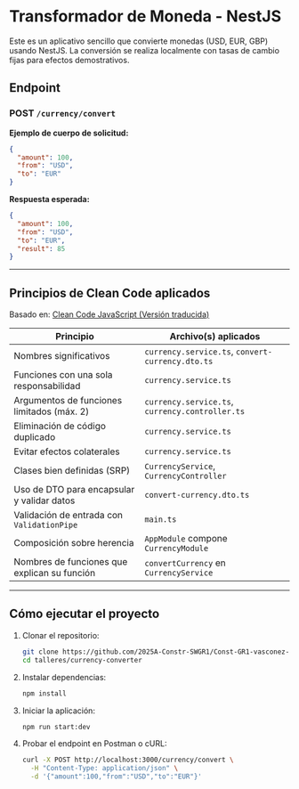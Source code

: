 # Transformador de Moneda - NestJS

Este es un aplicativo sencillo que convierte monedas (USD, EUR, GBP) usando NestJS. La conversión se realiza localmente con tasas de cambio fijas para efectos demostrativos.

## Endpoint

### POST `/currency/convert`

**Ejemplo de cuerpo de solicitud:**

```json
{
  "amount": 100,
  "from": "USD",
  "to": "EUR"
}
```

**Respuesta esperada:**

```json
{
  "amount": 100,
  "from": "USD",
  "to": "EUR",
  "result": 85
}
```

---

## Principios de Clean Code aplicados

Basado en: [Clean Code JavaScript (Versión traducida)](https://github.com/andersontr15/clean-code-javascript-es)

| Principio                                    | Archivo(s) aplicados                             |
| -------------------------------------------- | ------------------------------------------------ |
| Nombres significativos                       | `currency.service.ts`, `convert-currency.dto.ts` |
| Funciones con una sola responsabilidad       | `currency.service.ts`                            |
| Argumentos de funciones limitados (máx. 2)   | `currency.service.ts`, `currency.controller.ts`  |
| Eliminación de código duplicado              | `currency.service.ts`                            |
| Evitar efectos colaterales                   | `currency.service.ts`                            |
| Clases bien definidas (SRP)                  | `CurrencyService`, `CurrencyController`          |
| Uso de DTO para encapsular y validar datos   | `convert-currency.dto.ts`                        |
| Validación de entrada con `ValidationPipe`   | `main.ts`                                        |
| Composición sobre herencia                   | `AppModule` compone `CurrencyModule`             |
| Nombres de funciones que explican su función | `convertCurrency` en `CurrencyService`           |

---

## Cómo ejecutar el proyecto

1. Clonar el repositorio:

   ```bash
   git clone https://github.com/2025A-Constr-SWGR1/Const-GR1-vasconez-barahona-gabriel-esteban.git
   cd talleres/currency-converter
   ```

2. Instalar dependencias:

   ```bash
   npm install
   ```

3. Iniciar la aplicación:

   ```bash
   npm run start:dev
   ```

4. Probar el endpoint en Postman o cURL:

   ```bash
   curl -X POST http://localhost:3000/currency/convert \
     -H "Content-Type: application/json" \
     -d '{"amount":100,"from":"USD","to":"EUR"}'
   ```
